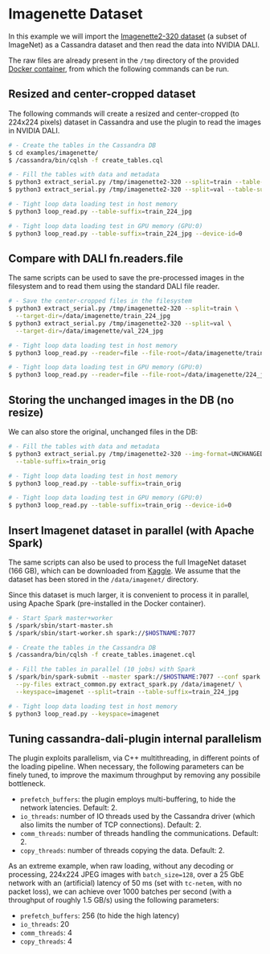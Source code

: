 # Imagenette Dataset

In this example we will import the [Imagenette2-320
dataset](https://github.com/fastai/imagenette) (a subset of ImageNet)
as a Cassandra dataset and then read the data into NVIDIA DALI.

The raw files are already present in the `/tmp` directory of the
provided [Docker container](../../), from which the following commands
can be run.

## Resized and center-cropped dataset
The following commands will create a resized and center-cropped (to
224x224 pixels) dataset in Cassandra and use the plugin to read the
images in NVIDIA DALI.

```bash
# - Create the tables in the Cassandra DB
$ cd examples/imagenette/
$ /cassandra/bin/cqlsh -f create_tables.cql

# - Fill the tables with data and metadata
$ python3 extract_serial.py /tmp/imagenette2-320 --split=train --table-suffix=train_224_jpg
$ python3 extract_serial.py /tmp/imagenette2-320 --split=val --table-suffix=val_224_jpg

# - Tight loop data loading test in host memory
$ python3 loop_read.py --table-suffix=train_224_jpg

# - Tight loop data loading test in GPU memory (GPU:0)
$ python3 loop_read.py --table-suffix=train_224_jpg --device-id=0
```

## Compare with DALI fn.readers.file
The same scripts can be used to save the pre-processed images in the
filesystem and to read them using the standard DALI file reader.

```bash
# - Save the center-cropped files in the filesystem
$ python3 extract_serial.py /tmp/imagenette2-320 --split=train \
  --target-dir=/data/imagenette/train_224_jpg
$ python3 extract_serial.py /tmp/imagenette2-320 --split=val \
  --target-dir=/data/imagenette/val_224_jpg

# - Tight loop data loading test in host memory
$ python3 loop_read.py --reader=file --file-root=/data/imagenette/train_224_jpg

# - Tight loop data loading test in GPU memory (GPU:0)
$ python3 loop_read.py --reader=file --file-root=/data/imagenette/224_jpg --device-id=0
```

## Storing the unchanged images in the DB (no resize)
We can also store the original, unchanged files in the DB:

```bash
# - Fill the tables with data and metadata
$ python3 extract_serial.py /tmp/imagenette2-320 --img-format=UNCHANGED \
  --table-suffix=train_orig

# - Tight loop data loading test in host memory
$ python3 loop_read.py --table-suffix=train_orig

# - Tight loop data loading test in GPU memory (GPU:0)
$ python3 loop_read.py --table-suffix=train_orig --device-id=0
```

## Insert Imagenet dataset in parallel (with Apache Spark)
The same scripts can also be used to process the full ImageNet dataset
(166 GB), which can be downloaded from
[Kaggle](https://www.kaggle.com/competitions/imagenet-object-localization-challenge/data).
We assume that the dataset has been stored in the `/data/imagenet/`
directory.

Since this dataset is much larger, it is convenient to process it in
parallel, using Apache Spark (pre-installed in the Docker container).

```bash
# - Start Spark master+worker
$ /spark/sbin/start-master.sh
$ /spark/sbin/start-worker.sh spark://$HOSTNAME:7077

# - Create the tables in the Cassandra DB
$ /cassandra/bin/cqlsh -f create_tables.imagenet.cql

# - Fill the tables in parallel (10 jobs) with Spark
$ /spark/bin/spark-submit --master spark://$HOSTNAME:7077 --conf spark.default.parallelism=20 \
  --py-files extract_common.py extract_spark.py /data/imagenet/ \
  --keyspace=imagenet --split=train --table-suffix=train_224_jpg

# - Tight loop data loading test in host memory
$ python3 loop_read.py --keyspace=imagenet

```

## Tuning cassandra-dali-plugin internal parallelism

The plugin exploits parallelism, via C++ multithreading, in different
points of the loading pipeline. When necessary, the following
parameters can be finely tuned, to improve the maximum throughput by
removing any possibile bottleneck.

- `prefetch_buffers`: the plugin employs multi-buffering, to hide the
  network latencies. Default: 2.
- `io_threads`: number of IO threads used by the Cassandra driver
  (which also limits the number of TCP connections). Default: 2.
- `comm_threads`: number of threads handling the
  communications. Default: 2.
- `copy_threads`: number of threads copying the data. Default: 2.

As an extreme example, when raw loading, without any decoding or
processing, 224x224 JPEG images with `batch_size=128`, over a 25 GbE
network with an (artificial) latency of 50 ms (set with `tc-netem`,
with no packet loss), we can achieve over 1000 batches per second
(with a throughput of roughly 1.5 GB/s) using the following
parameters:

- `prefetch_buffers`: 256 (to hide the high latency)
- `io_threads`: 20
- `comm_threads`: 4
- `copy_threads`: 4

